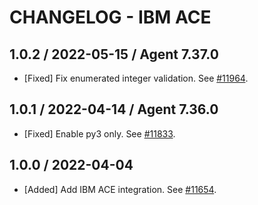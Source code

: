 # CHANGELOG - IBM ACE

## 1.0.2 / 2022-05-15 / Agent 7.37.0

* [Fixed] Fix enumerated integer validation. See [#11964](https://github.com/DataDog/integrations-core/pull/11964).

## 1.0.1 / 2022-04-14 / Agent 7.36.0

* [Fixed] Enable py3 only. See [#11833](https://github.com/DataDog/integrations-core/pull/11833).

## 1.0.0 / 2022-04-04

* [Added] Add IBM ACE integration. See [#11654](https://github.com/DataDog/integrations-core/pull/11654).

